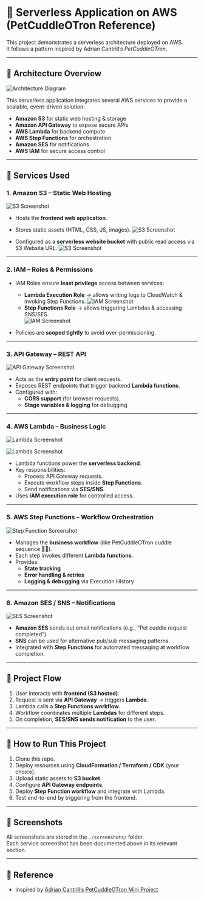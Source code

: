 
# 🐾 Serverless Application on AWS (PetCuddleOTron Reference)

This project demonstrates a serverless architecture deployed on AWS.  
It follows a pattern inspired by Adrian Cantrill’s *PetCuddleOTron*.

---

## 📌 Architecture Overview

![Architecture Diagram](./petcuddle-O-Tronarchitecture.png)

This serverless application integrates several AWS services to provide a scalable, event-driven solution:
- **Amazon S3** for static web hosting & storage
- **Amazon API Gateway** to expose secure APIs
- **AWS Lambda** for backend compute
- **AWS Step Functions** for orchestration
- **Amazon SES** for notifications
- **AWS IAM** for secure access control

---

## 📂 Services Used

### 1. Amazon S3 – Static Web Hosting
![S3 Screenshot](./Enables3StaticHosting.png)

- Hosts the **frontend web application**.
- Stores static assets (HTML, CSS, JS, images).
![S3 Screenshot](./UploadObject.png)

- Configured as a **serverless website bucket** with public read access via S3 Website URL.
![S3 Screenshot](./s3PublicBucketPolicy.png)

---

### 2. IAM – Roles & Permissions
- IAM Roles ensure **least privilege** access between services:
  - **Lambda Execution Role** → allows writing logs to CloudWatch & invoking Step Functions.
    ![IAM Screenshot](./LambdaRole.png)
  - **Step Functions Role** → allows triggering Lambdas & accessing SNS/SES.  
    ![IAM Screenshot](./StateMachineRole.png)
  
- Policies are **scoped tightly** to avoid over-permissioning.  

---

### 3. API Gateway – REST API
![API Gateway Screenshot](./APIGateway(rest).png)
- Acts as the **entry point** for client requests.  
- Exposes REST endpoints that trigger backend **Lambda functions**.  
- Configured with:
  - **CORS support** (for browser requests).  
  - **Stage variables & logging** for debugging.  

---

### 4. AWS Lambda – Business Logic
![Lambda Screenshot](./APIlambda.png)

![Lambda Screenshot](./EmailReminderLambdaFunction.png)

- Lambda functions power the **serverless backend**.  
- Key responsibilities:
  - Process API Gateway requests.  
  - Execute workflow steps inside **Step Functions**.  
  - Send notifications via **SES/SNS**.  
- Uses **IAM execution role** for controlled access.  

---

### 5. AWS Step Functions – Workflow Orchestration
![Step Function Screenshot](./screenshots/stepfunction.png)

- Manages the **business workflow** (like PetCuddleOTron cuddle sequence 🐶🐱).  
- Each step invokes different **Lambda functions**.  
- Provides:
  - **State tracking**  
  - **Error handling & retries**  
  - **Logging & debugging** via Execution History  

---

### 6. Amazon SES / SNS – Notifications
![SES Screenshot](./screenshots/ses.png)

- **Amazon SES** sends out email notifications (e.g., “Pet cuddle request completed”).  
- **SNS** can be used for alternative pub/sub messaging patterns.  
- Integrated with **Step Functions** for automated messaging at workflow completion.  

---

## 📝 Project Flow

1. User interacts with **frontend (S3 hosted)**.  
2. Request is sent via **API Gateway** → triggers **Lambda**.  
3. Lambda calls a **Step Functions workflow**.  
4. Workflow coordinates multiple **Lambdas** for different steps.  
5. On completion, **SES/SNS sends notification** to the user.  

---

## 🚀 How to Run This Project

1. Clone this repo.  
2. Deploy resources using **CloudFormation / Terraform / CDK** (your choice).  
3. Upload static assets to **S3 bucket**.  
4. Configure **API Gateway endpoints**.  
5. Deploy **Step Function workflow** and integrate with Lambda.  
6. Test end-to-end by triggering from the frontend.  

---

## 📸 Screenshots

All screenshots are stored in the `./screenshots/` folder.  
Each service screenshot has been documented above in its relevant section.  

---

## 🎯 Reference
- Inspired by [Adrian Cantrill’s PetCuddleOTron Mini Project](https://learn.cantrill.io)

